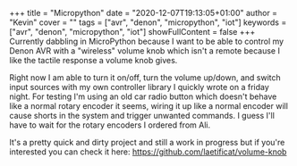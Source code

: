 +++
title = "Micropython"
date = "2020-12-07T19:13:05+01:00"
author = "Kevin"
cover = ""
tags = ["avr", "denon", "micropython", "iot"]
keywords = ["avr", "denon", "micropython", "iot"]
showFullContent = false
+++
Currently dabbling in MicroPython because I want to be able to control my Denon AVR with a "wireless" volume knob
which isn't a remote because I like the tactile response a volume knob gives.

Right now I am able to turn it on/off, turn the volume up/down, and switch input sources with my own controller library
I quickly wrote on a friday night. For testing I'm using an old car radio button which doesn't behave like a normal
rotary encoder it seems, wiring it up like a normal encoder will cause shorts in the system and trigger unwanted 
commands. I guess I'll have to wait for the rotary encoders I ordered from Ali.

It's a pretty quick and dirty project and still a work in progress but if you're interested you can check it here: https://github.com/laetificat/volume-knob